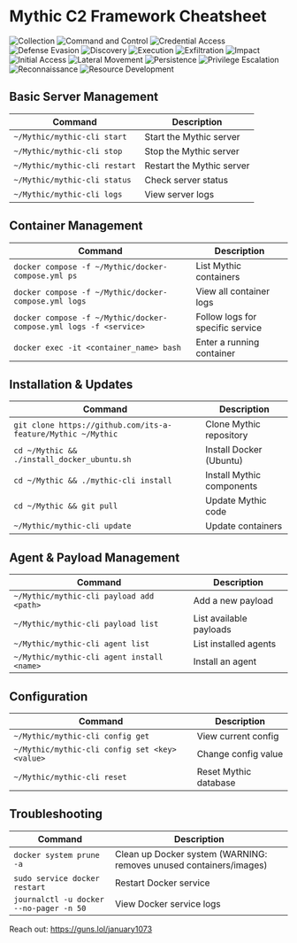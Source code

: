 # Mythic C2 Framework Cheatsheet
![Collection](https://img.shields.io/badge/Collection-DC143C?style=flat-square&logoColor=white) ![Command and Control](https://img.shields.io/badge/Command%20and%20Control-DC143C?style=flat-square&logoColor=white) ![Credential Access](https://img.shields.io/badge/Credential%20Access-DC143C?style=flat-square&logoColor=white) ![Defense Evasion](https://img.shields.io/badge/Defense%20Evasion-DC143C?style=flat-square&logoColor=white) ![Discovery](https://img.shields.io/badge/Discovery-DC143C?style=flat-square&logoColor=white) ![Execution](https://img.shields.io/badge/Execution-DC143C?style=flat-square&logoColor=white) ![Exfiltration](https://img.shields.io/badge/Exfiltration-DC143C?style=flat-square&logoColor=white) ![Impact](https://img.shields.io/badge/Impact-DC143C?style=flat-square&logoColor=white) ![Initial Access](https://img.shields.io/badge/Initial%20Access-DC143C?style=flat-square&logoColor=white) ![Lateral Movement](https://img.shields.io/badge/Lateral%20Movement-DC143C?style=flat-square&logoColor=white) ![Persistence](https://img.shields.io/badge/Persistence-DC143C?style=flat-square&logoColor=white) ![Privilege Escalation](https://img.shields.io/badge/Privilege%20Escalation-DC143C?style=flat-square&logoColor=white) ![Reconnaissance](https://img.shields.io/badge/Reconnaissance-DC143C?style=flat-square&logoColor=white) ![Resource Development](https://img.shields.io/badge/Resource%20Development-DC143C?style=flat-square&logoColor=white)

## Basic Server Management
| Command | Description |
|---------|-------------|
| `~/Mythic/mythic-cli start` | Start the Mythic server |
| `~/Mythic/mythic-cli stop` | Stop the Mythic server |
| `~/Mythic/mythic-cli restart` | Restart the Mythic server |
| `~/Mythic/mythic-cli status` | Check server status |
| `~/Mythic/mythic-cli logs` | View server logs |

## Container Management
| Command | Description |
|---------|-------------|
| `docker compose -f ~/Mythic/docker-compose.yml ps` | List Mythic containers |
| `docker compose -f ~/Mythic/docker-compose.yml logs` | View all container logs |
| `docker compose -f ~/Mythic/docker-compose.yml logs -f <service>` | Follow logs for specific service |
| `docker exec -it <container_name> bash` | Enter a running container |

## Installation & Updates
| Command | Description |
|---------|-------------|
| `git clone https://github.com/its-a-feature/Mythic ~/Mythic` | Clone Mythic repository |
| `cd ~/Mythic && ./install_docker_ubuntu.sh` | Install Docker (Ubuntu) |
| `cd ~/Mythic && ./mythic-cli install` | Install Mythic components |
| `cd ~/Mythic && git pull` | Update Mythic code |
| `~/Mythic/mythic-cli update` | Update containers |

## Agent & Payload Management
| Command | Description |
|---------|-------------|
| `~/Mythic/mythic-cli payload add <path>` | Add a new payload |
| `~/Mythic/mythic-cli payload list` | List available payloads |
| `~/Mythic/mythic-cli agent list` | List installed agents |
| `~/Mythic/mythic-cli agent install <name>` | Install an agent |

## Configuration
| Command | Description |
|---------|-------------|
| `~/Mythic/mythic-cli config get` | View current config |
| `~/Mythic/mythic-cli config set <key> <value>` | Change config value |
| `~/Mythic/mythic-cli reset` | Reset Mythic database |

## Troubleshooting
| Command | Description |
|---------|-------------|
| `docker system prune -a` | Clean up Docker system (WARNING: removes unused containers/images) |
| `sudo service docker restart` | Restart Docker service |
| `journalctl -u docker --no-pager -n 50` | View Docker service logs |


Reach out: https://guns.lol/january1073
